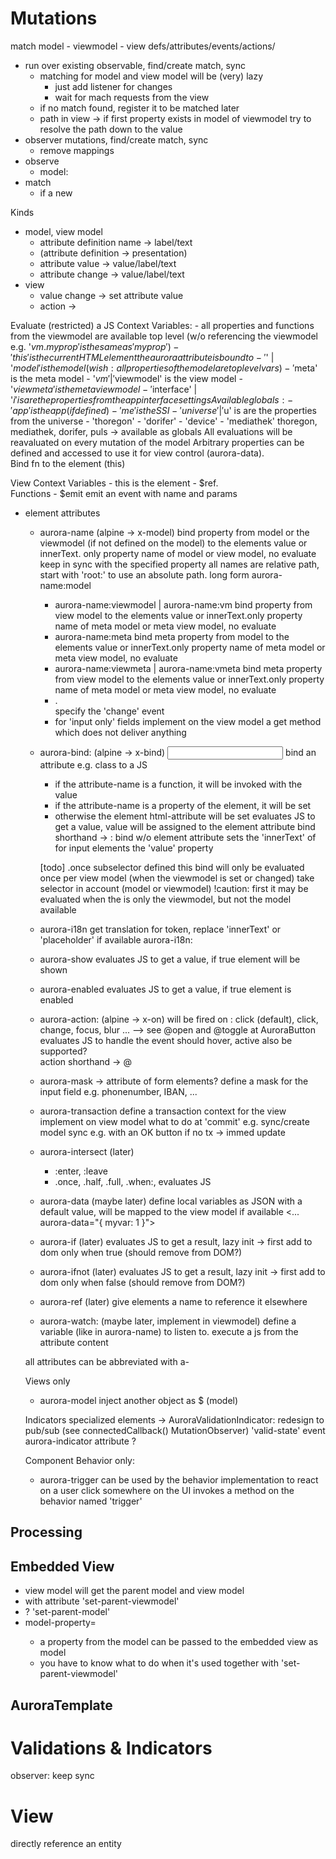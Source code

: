 Mutations
=========

match model - viewmodel - view  defs/attributes/events/actions/

- run over existing observable, find/create match, sync
    - matching for model and view model will be (very) lazy
        - just add listener for changes
        - wait for mach requests from the view 
    - if no match found, register it to be matched later
    - path in view -> if first property exists in model of viewmodel try to resolve the path down to the value
- observer mutations, find/create match, sync
    - remove mappings
- observe 
    - model: 
- match
    - if a new 

Kinds
- model, view model
    - attribute definition name -> label/text
    - (attribute definition  -> presentation)
    - attribute value -> value/label/text
    - attribute change -> value/label/text
- view
    - value change -> set attribute value
    - action -> 


Evaluate (restricted) a JS
Context Variables:
    - all properties and functions from the viewmodel are available top level (w/o referencing the viewmodel e.g. '$vm.myprop'  is the same as 'myprop')  
    - 'this' is the current HTML element the aurora attribute is bound to
    - '$' | '$model' is the model  (wish: all properties of the model are top level vars) 
    - '$meta' is the meta model
    - '$vm' | '$viewmodel' is the view model
    - '$viewmeta' is the meta view model
    - '$interface' | '$i' is are the properties from the app interface settings
Available globals:
    - 'app' is the app (if defined)
    - 'me' is the SSI
    - 'universe' | '$u' is are the properties from the universe
    - 'thoregon'
    - 'dorifer'
    - 'device'
    - 'mediathek'
    thoregon, mediathek, dorifer, puls -> available as globals
All evaluations will be reavaluated on every mutation of the model 
Arbitrary properties can be defined and accessed to use it for view control (aurora-data).  
Bind fn to the element (this)

View Context Variables
    - this is the element
    - $ref.<name>   
    Functions
    - $emit  emit an event with name and params   

- element attributes
    - aurora-name       (alpine -> x-model)
        bind property from model or the viewmodel (if not defined on the model) to the elements value or innerText. only property name of model or view model, no evaluate
        keep in sync with the specified property
        all names are relative path, start with 'root:' to use an absolute path. 
        long form aurora-name:model 
        - aurora-name:viewmodel | aurora-name:vm
            bind property from view model to the elements value or innerText.only property name of meta model or meta view model, no evaluate
        - aurora-name:meta
            bind meta property from model to the elements value or innerText.only property name of meta model or meta view model, no evaluate
        - aurora-name:viewmeta | aurora-name:vmeta
            bind meta property from view model to the elements value or innerText.only property name of meta model or meta view model, no evaluate
        - .<eventname>  
            specify the 'change' event  
        - for 'input only' fields implement on the view model a get method which does not deliver anything  
    - aurora-bind:<attribute-name>    (alpine -> x-bind)
        <input aurora-bind:placeholder="$.extratext">
        bind an attribute e.g. class to a JS 
        - if the attribute-name is a function, it will be invoked with the value
        - if the attribute-name is a property of the element, it will be set
        - otherwise the element html-attribute will be set
        evaluates JS to get a value, value will be assigned to the element attribute
        bind shorthand -> :<attribute-name>
        bind w/o element attribute sets the 'innerText' of for input elements the 'value' property
        
        [todo] .once subselector defined this bind will only be evaluated once per view model (when the viewmodel is set or changed)
            take selector in account (model or viewmodel)
            !caution: first it may be evaluated when the is only the viewmodel, but not the model available
    - aurora-i18n
        get translation for token, replace 'innerText' or 'placeholder' if available
        aurora-i18n:<element-attribute>
    - aurora-show
        evaluates JS to get a value, if true element will be shown
    - aurora-enabled
        evaluates JS to get a value, if true element is enabled
    - aurora-action:<what>  (alpine -> x-on)
        will be fired on <what>: click (default), click, change, focus, blur ...
        --> see @open and @toggle at AuroraButton 
        evaluates JS to handle the event
        should hover, active also be supported?  
        action shorthand -> @<what>
        
    - aurora-mask -> attribute of form elements?
        define a mask for the input field e.g. phonenumber, IBAN, ...

    - aurora-transaction
        define a transaction context for the view
        implement on view model what to do at 'commit' e.g. sync/create model
        sync e.g. with an OK button
        if no tx -> immed update

    - aurora-intersect (later)
        - :enter, :leave 
        - .once, .half, .full, .when:<percentage>, 
        evaluates JS
    - aurora-data  (maybe later)
         define local variables as JSON with a default value, will be mapped to the view model if available
         <... aurora-data="{ myvar: 1 }">
    - aurora-if (later)
        evaluates JS to get a result, lazy init -> first add to dom only when true  (should remove from DOM?)
    - aurora-ifnot (later)
        evaluates JS to get a result, lazy init -> first add to dom only when false (should remove from DOM?)
    - aurora-ref (later)
        give elements a name to reference it elsewhere
    - aurora-watch:<name> (maybe later, implement in viewmodel)
        define a variable (like in aurora-name) to listen to. 
        execute a js from the attribute content
        
    all attributes can be abbreviated with a-<attrname>

    Views only
    - aurora-model
        inject another object as $ (model)
    
    Indicators
        specialized elements ->  AuroraValidationIndicator: redesign to pub/sub (see connectedCallback() MutationObserver) 
        'valid-state' event
        aurora-indicator attribute ?
        
    Component Behavior only:
    - aurora-trigger <name>
        can be used by the behavior implementation to react on a user click somewhere on the UI
        invokes a method on the behavior named 'trigger<name>' 


## Processing


## Embedded View

- view model will get the parent model and view model
- with attribute 'set-parent-viewmodel' 
- ? 'set-parent-model'
- model-property=<property-name>
    - a property from the model can be passed to the embedded view as model
    - you have to know what to do when it's used together with 'set-parent-viewmodel'


## AuroraTemplate   
    
Validations & Indicators
========================

observer: keep sync

View
====

directly reference an entity

